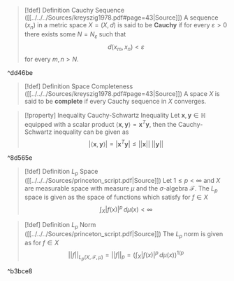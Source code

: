 >[!def] Definition Cauchy Sequence ([[../../../Sources/kreyszig1978.pdf#page=43|Source]])
>A sequence $(x_n)$ in a metric space $X=(X,d)$ is said to be **Cauchy** if for every $\varepsilon>0$ there exists some $N = N_{\varepsilon}$ such that
>$$d(x_{m}, x_{n})<\varepsilon$$
>for every $m,n>N$.

^dd46be

>[!def] Definition Space Completeness ([[../../../Sources/kreyszig1978.pdf#page=43|Source]])
>A space $X$ is said to be **complete** if every Cauchy sequence in $X$ converges.

>[!property] Inequality Cauchy-Schwartz Inequality
> Let $\mathbf{x}, \mathbf{y} \in \mathbb{H}$ equipped with a scalar product $\langle \mathbf{x}, \mathbf{y}\rangle = \mathbf{x}^T\mathbf{y}$, then the Cauchy-Schwartz inequality can be given as
> $$\lvert \langle \mathbf{x}, \mathbf{y}\rangle \rvert = \lvert \mathbf{x}^T\mathbf{y} \rvert \leq \lvert\lvert \mathbf{x} \rvert\rvert \; \lvert\lvert \mathbf{y} \rvert\rvert    $$

^8d565e


>[!def] Definition $L_{p}$ Space ([[../../../Sources/princeton_script.pdf|Source]])
> Let $1 \leq p < \infty$ and $X$ are measurable space with measure $\mu$ and the $\sigma$-algebra $\mathcal{F}$.  The $L_p$ space is given as the space of functions which satisfy for $f \in X$
> $$\int_{X} \lvert f(x) \rvert^p \,d\mu(x) < \infty$$
> 

>[!def] Definition $L_p$ Norm ([[../../../Sources/princeton_script.pdf|Source]])
> The  $L_{p}$ norm is given as for $f \in X$
> $$\lvert\lvert f \rvert\rvert_{L_{p}(X,\mathcal{F}, \mu)} = \lvert\lvert f \rvert\rvert_{p} = \left( \int_{X} \lvert f(x) \rvert^p \,d\mu(x) \right)^{1/p}$$

^b3bce8

